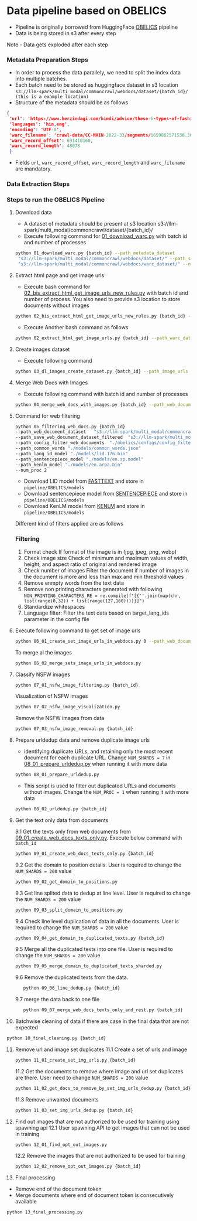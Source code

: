 # Data pipeline based on OBELICS
- Pipeline is originally borrowed from HuggingFace [OBELICS](https://github.com/huggingface/OBELICS/tree/main) pipeline
- Data is being stored in s3 after every step

Note - Data gets exploded after each step
### Metadata Preparation Steps
- In order to process the data parallely, we need to split the index data into multiple batches.
- Each batch need to be stored as huggingface dataset in s3 location `s3://llm-spark/multi_modal/commoncrawl/webdocs/dataset/{batch_id}/ (this is a example location)`
- Structure of the metadata should be as follows 
```json
{
 'url': 'https://www.herzindagi.com/hindi/advice/these-6-types-of-fashionable-footwear-will-damage-your-feet-ankles-and-knees-article-92503',
 'languages': 'hin,eng',
 'encoding': 'UTF-8',
 'warc_filename': 'crawl-data/CC-MAIN-2022-33/segments/1659882571538.36/warc/CC-MAIN-20220812014923-20220812044923-00734.warc.gz',
 'warc_record_offset': 691410160,
 'warc_record_length': 48078
 }
```
- Fields `url`, `warc_record_offset`, `warc_record_length` and `warc_filename` are mandatory.

### Data Extraction Steps

### Steps to run the OBELICS Pipeline

1. Download data
   - A dataset of metadata should be present at s3 location s3://llm-spark/multi_modal/commoncrawl/dataset/{batch_id}/
   - Execute following command for [01_download_warc.py](./01_download_warc.py) with batch id and number of processes 

   ```bash 
   python 01_download_warc.py {batch_id} --path_metadata_dataset
    "s3://llm-spark/multi_modal/commoncrawl/webdocs/dataset/" --path_save_dir_warc_dataset 
    "s3://llm-spark/multi_modal/commoncrawl/webdocs/warc_dataset/" --num_proc {number of processes}
   ```
  
2. Extract html page and get image urls
   - Execute bash command for [02_bis_extract_html_get_image_urls_new_rules.py](./02_bis_extract_html_get_image_urls_new_rules.py) with batch id and number of process. You also need to provide s3 location to store documents without images 
   
   ```bash
   python 02_bis_extract_html_get_image_urls_new_rules.py {batch_id} --path_warc_dataset "s3://llm-spark/multi_modal/commoncrawl/webdocs/warc_dataset/" --path_save_dir_web_document_dataset_without_images "s3://llm-spark/multi_modal/commoncrawl/webdocs/web_document_dataset_without_images/"  --num_proc {processes}
   ```
   - Execute Another bash command as follows 
   
   ```bash
   python 02_extract_html_get_image_urls.py {batch_id} --path_warc_dataset "s3://llm-spark/multi_modal/commoncrawl/webdocs/warc_dataset/" --path_save_dir_html_dataset "s3://llm-spark/multi_modal/commoncrawl/webdocs/html_dataset/" --num_proc {processes}
   ```
  
3. Create images dataset
   - Execute following command 
   
   ```bash
   python 03_dl_images_create_dataset.py {batch_id} --path_image_urls "s3://llm-spark/multi_modal/commoncrawl/webdocs/image_urls/" --path_save_dir_dataset_images "s3://llm-spark/multi_modal/commoncrawl/webdocs/image_dataset/" --path_save_file_map_url_idx "s3://llm-spark/multi_modal/commoncrawl/webdocs/map_url_idx/" --num_proc {processes}
   ```
  
4. Merge Web Docs with Images
   - Execute following command with batch id and number of processes
   
   ```bash
   python 04_merge_web_docs_with_images.py {batch_id} --path_web_document_dataset_without_images "s3://llm-spark/multi_modal/commoncrawl/webdocs/web_document_dataset_without_images/" --path_image_dataset_1 "s3://llm-spark/multi_modal/commoncrawl/webdocs/image_dataset/" --path_image_dataset_2 "s3://llm-spark/multi_modal/commoncrawl/webdocs/image_dataset_2/" --path_save_dir_web_document_dataset "s3://llm-spark/multi_modal/commoncrawl/webdocs/web_document_dataset/" --num_proc {processes}
   ```

5. Command for web filtering
   
   ```bash
   python 05_filtering_web_docs.py {batch_id} 
   --path_web_document_dataset   "s3://llm-spark/multi_modal/commoncrawl/webdocs/web_document_dataset/" 
   --path_save_web_document_dataset_filtered  "s3://llm-spark/multi_modal/commoncrawl/webdocs/web_document_dataset_filtered/" 
   --path_config_filter_web_documents  "./obelics/configs/config_filter_web_documents.yaml"  
   --path_common_words "./models/common_words.json"  
   --path_lang_id_model "./models/lid.176.bin"   
   --path_sentencepiece_model "./models/en.sp.model" 
   --path_kenlm_model "./models/en.arpa.bin"  
   --num_proc 2
   ```
   - Download LID model from [FASTTEXT](https://dl.fbaipublicfiles.com/fasttext/supervised-models/lid.176.bin) and store in `pipeline/OBELICS/models`
   - Download sentencepiece model from [SENTENCEPIECE](https://huggingface.co/edugp/kenlm/resolve/main/wikipedia/en.sp.model?download=true) and store in `pipeline/OBELICS/models`
   - Download KenLM model from [KENLM](https://huggingface.co/edugp/kenlm/resolve/main/wikipedia/en.arpa.bin?download=true) and store in `pipeline/OBELICS/models`
   
   Different kind of filters applied are as follows
   ### Filtering
      1. Format check
         If format of the image is in (jpg, jpeg, png, webp)
      2. Check image size
         Check of minimum and maximum values of width, height, and aspect ratio of original and rendered image
      3. Check number of images
         Filter the document if number of images in the document is more and less than max and min threshold values
      4. Remove enmpty words from the text data
      5. Remove non printing characters generated with following
         `NON_PRINTING_CHARACTERS_RE = re.compile(f"[{''.join(map(chr, list(range(0,32)) + list(range(127,160))))}]")`
      6. Standardize whitespaces
      7. Language filter: Filter the text data based on target_lang_ids parameter in the config file

6. Execute following command to get set of image urls
   ```bash 
   python 06_01_create_set_image_urls_in_webdocs.py 0 --path_web_document_dataset_filtered "s3://llm-spark/multi_modal/commoncrawl/webdocs/web_document_dataset_filtered/" --path_save_image_urls_in_web_document_dataset_filtered "s3://llm-spark/multi_modal/commoncrawl/webdocs/image_urls_in_web_document_dataset_filtered/" --num_proc 1
   ```
    To merge al the images
   ```bash 
   python 06_02_merge_sets_image_urls_in_webdocs.py
   ```
7. Classify NSFW images
   ```bash
   python 07_01_nsfw_image_filtering.py {batch_id}
   ```
   Visualization of NSFW images
   ```bash
   python 07_02_nsfw_image_visualization.py
   ```
   Remove the NSFW images from data
   ```bash
   python 07_03_nsfw_image_removal.py {batch_id}
   ```
8. Prepare urldedup data and remove duplicate image urls
   - identifying duplicate URLs, and retaining only the most recent document for each duplicate URL. Change `NUM_SHARDS = 7` in [08_01_prepare_urldedup.py](./08_01_prepare_urldedup.py) when running it with more data
   ```bash
   python 08_01_prepare_urldedup.py
   ```
   - This script is used to filter out duplicated URLs and documents without images. Change the `NUM_PROC = 1` when running it with more data
   ```bash
   python 08_02_urldedup.py {batch_id}
   ```

9. Get the text only data from documents 
   
      9.1 Get the texts only from web documents from [09_01_create_web_docs_texts_only.py](./09_01_create_web_docs_texts_only.py). Execute below command with `batch_id`

      ```bash
      python 09_01_create_web_docs_texts_only.py {batch_id}
      ```

      9.2 Get the domain to position details. User is required to change the `NUM_SHARDS = 200` value
      ```bash
      python 09_02_get_domain_to_positions.py
      ```

      9.3 Get line splited data to dedup at line level. User is required to change the `NUM_SHARDS = 200` value
      ```bash
      python 09_03_split_domain_to_positions.py
      ```

      9.4 Check line level duplication of data in all the documents.  User is required to change the `NUM_SHARDS = 200` value
      ```bash
      python 09_04_get_domain_to_duplicated_texts.py {batch_id}
      ```
      9.5 Merge all the duplicated texts into one file. User is required to change the `NUM_SHARDS = 200` value
      ```bash
      python 09_05_merge_domain_to_duplicated_texts_sharded.py
      ```
      9.6 Remove the duplicated texts from the data. 
      ```bash
         python 09_06_line_dedup.py {batch_id}
      ```
      9.7 merge the data back to one file
      ```bash
         python 09_07_merge_web_docs_texts_only_and_rest.py {batch_id}
      ```

10. Batchwise cleaning of data if there are case in the final data that are not expected  
   ```bash
   python 10_final_cleaning.py {batch_id}
   ```

11. Remove url and image set duplicates
      11.1 Create a set of urls and image 
      ```bash
      python 11_01_create_set_img_urls.py {batch_id}
      ```
      11.2 Get the documents to remove where image and url set duplicates are there. User need to change  `NUM_SHARDS = 200` value
      ```bash
      python 11_02_get_docs_to_remove_by_set_img_urls_dedup.py {batch_id}
      ```
      11.3 Remove unwanted documents 
      ```bash
      python 11_03_set_img_urls_dedup.py {batch_id}
      ```
12. Find out images that are not authorized to be used for training using spawning api
      12.1  User spawning API to get images that can not be used in training 
      ```bash
      python 12_01_find_opt_out_images.py
      ```
      12.2 Remove the images that are not authorized to be used for training
      ```bash
      python 12_02_remove_opt_out_images.py {batch_id}
      ```
13. Final processing 
   - Remove end of the document token 
   - Merge documents where end of document token is consecutively available
   ```bash
   python 13_final_processing.py
   ```

   
   

